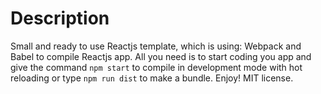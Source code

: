 # Description

Small and ready to use Reactjs template, which is using: Webpack and Babel to compile Reactjs app.
All you need is to start coding you app and give the command `npm start` to compile in development mode with hot reloading or type `npm run dist` to make a bundle.
Enjoy!
MIT license.
